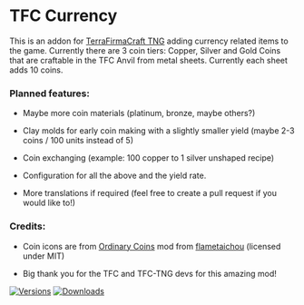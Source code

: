 # TFC Currency
This is an addon for [TerraFirmaCraft TNG](https://github.com/TerraFirmaCraft/TerraFirmaCraft) adding currency related items to the game. Currently there are 3 coin tiers: Copper, Silver and Gold Coins that are craftable in the TFC Anvil from metal sheets. Currently each sheet adds 10 coins.


### Planned features:

- Maybe more coin materials (platinum, bronze, maybe others?)

- Clay molds for early coin making with a slightly smaller yield (maybe 2-3 coins / 100 units instead of 5)

- Coin exchanging (example: 100 copper to 1 silver unshaped recipe)

- Configuration for all the above and the yield rate.

- More translations if required (feel free to create a pull request if you would like to!)


### Credits:

- Coin icons are from [Ordinary Coins](https://github.com/OrdinaryMinecraft/OrdinaryCoins) mod from [flametaichou](https://github.com/flametaichou) (licensed under MIT)

- Big thank you for the TFC and TFC-TNG devs for this amazing mod!


[![Versions](http://cf.way2muchnoise.eu/versions/For%20MC_tfc-currency_all.svg)](https://minecraft.curseforge.com/projects/tfc-currency) [![Downloads](http://cf.way2muchnoise.eu/full_tfc-currency_downloads.svg)](https://minecraft.curseforge.com/projects/tfc-currency)
